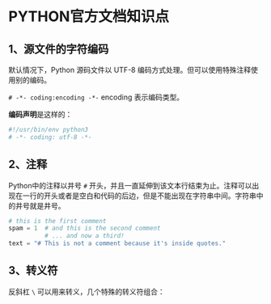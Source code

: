 # PYTHON官方文档知识点

## 1、源文件的字符编码

默认情况下，Python 源码文件以 UTF-8 编码方式处理。但可以使用特殊注释使用别的编码。

`# -*- coding:encoding -*-` encoding 表示编码类型。

**编码声明**是这样的：

```python
#!/usr/bin/env python3
# -*- coding: utf-8 -*-
```

## 2、注释

Python中的注释以井号 `#` 开头，并且一直延伸到该文本行结束为止。注释可以出现在一行的开头或者是空白和代码的后边，但是不能出现在字符串中间。字符串中的井号就是井号。

```python
# this is the first comment
spam = 1  # and this is the second comment
          # ... and now a third!
text = "# This is not a comment because it's inside quotes."
```

## 3、转义符

反斜杠 `\` 可以用来转义，几个特殊的转义符组合：



